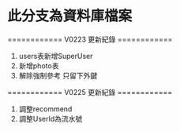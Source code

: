 # 此分支為資料庫檔案

============ V0223 更新紀錄 ============ 
1. users表新增SuperUser
2. 新增photo表
3. 解除強制參考 只留下外鍵

============ V0225 更新紀錄 ============ 
1. 調整recommend
2. 調整UserId為流水號



